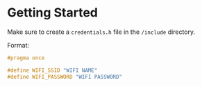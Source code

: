 # Getting Started
Make sure to create a `credentials.h` file in the `/include` directory.

Format:
```cpp
#pragma once

#define WIFI_SSID "WIFI NAME"
#define WIFI_PASSWORD "WIFI PASSWORD"
```